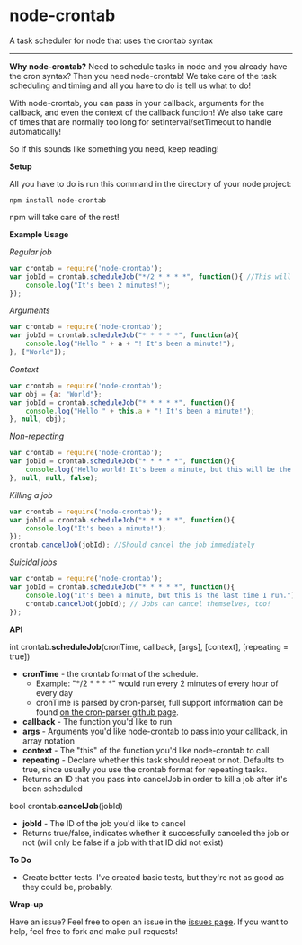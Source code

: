 # node-crontab

A task scheduler for node that uses the crontab syntax
***

**Why node-crontab?**
Need to schedule tasks in node and you already have the cron syntax? Then you need node-crontab! We take care of the task scheduling and timing and all you have to do is tell us what to do!

With node-crontab, you can pass in your callback, arguments for the callback, and even the context of the callback function! We also take care of times that are normally too long for setInterval/setTimeout to handle automatically!

So if this sounds like something you need, keep reading!

**Setup**

All you have to do is run this command in the directory of your node project:

`npm install node-crontab`

npm will take care of the rest!

**Example Usage**


*Regular job*
```javascript
var crontab = require('node-crontab');
var jobId = crontab.scheduleJob("*/2 * * * *", function(){ //This will call this function every 2 minutes
    console.log("It's been 2 minutes!");
});
```

*Arguments*
```javascript
var crontab = require('node-crontab');
var jobId = crontab.scheduleJob("* * * * *", function(a){
    console.log("Hello " + a + "! It's been a minute!");
}, ["World"]);
```

*Context*
```javascript
var crontab = require('node-crontab');
var obj = {a: "World"};
var jobId = crontab.scheduleJob("* * * * *", function(){
    console.log("Hello " + this.a + "! It's been a minute!");
}, null, obj);
```

*Non-repeating*
```javascript
var crontab = require('node-crontab');
var jobId = crontab.scheduleJob("* * * * *", function(){
    console.log("Hello world! It's been a minute, but this will be the only time I run.");
}, null, null, false);
```


*Killing a job*
```javascript
var crontab = require('node-crontab');
var jobId = crontab.scheduleJob("* * * * *", function(){
    console.log("It's been a minute!");
});
crontab.cancelJob(jobId); //Should cancel the job immediately
```


*Suicidal jobs*
```javascript
var crontab = require('node-crontab');
var jobId = crontab.scheduleJob("* * * * *", function(){
    console.log("It's been a minute, but this is the last time I run.");
    crontab.cancelJob(jobId); // Jobs can cancel themselves, too!
});
```


**API**

int crontab.**scheduleJob**(cronTime, callback, [args], [context], [repeating = true])
  - **cronTime** - the crontab format of the schedule.
    - Example: "\*/2 \* \* \* \*" would run every 2 minutes of every hour of every day
    - cronTime is parsed by cron-parser, full support information can be found [on the cron-parser github page](https://github.com/harrisiirak/cron-parser).
  - **callback** - The function you'd like to run
  - **args** - Arguments you'd like node-crontab to pass into your callback, in array notation
  - **context** - The "this" of the function you'd like node-crontab to call
  - **repeating** - Declare whether this task should repeat or not. Defaults to true, since usually you use the crontab format for repeating tasks.
  - Returns an ID that you pass into cancelJob in order to kill a job after it's been scheduled


bool crontab.**cancelJob**(jobId)
  - **jobId** - The ID of the job you'd like to cancel
  - Returns true/false, indicates whether it successfully canceled the job or not (will only be false if a job with that ID did not exist)


**To Do**

  -  Create better tests. I've created basic tests, but they're not as good as they could be, probably.


**Wrap-up**


Have an issue? Feel free to open an issue in the <a href="https://github.com/NineCollective/node-crontab/issues">issues page</a>. If you want to help, feel free to fork and make pull requests!
